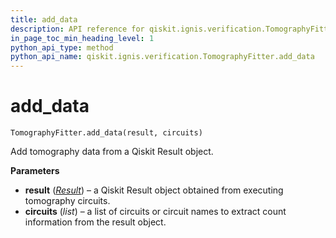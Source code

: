 ```yaml
---
title: add_data
description: API reference for qiskit.ignis.verification.TomographyFitter.add_data
in_page_toc_min_heading_level: 1
python_api_type: method
python_api_name: qiskit.ignis.verification.TomographyFitter.add_data
---
```


# add\_data

<span id="qiskit.ignis.verification.TomographyFitter.add_data" />

`TomographyFitter.add_data(result, circuits)`

Add tomography data from a Qiskit Result object.

**Parameters**

*   **result** ([*Result*](qiskit.result.Result "qiskit.result.Result")) – a Qiskit Result object obtained from executing tomography circuits.
*   **circuits** (*list*) – a list of circuits or circuit names to extract count information from the result object.

